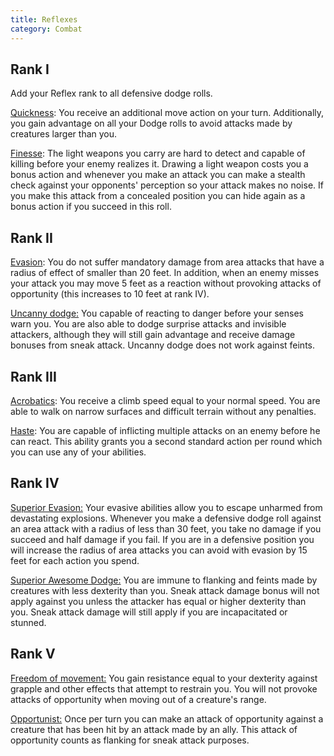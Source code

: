 ```yaml
---
title: Reflexes
category: Combat
---
```


## Rank I

Add your Reflex rank to all defensive dodge rolls.

<u>Quickness</u>: You receive an additional move action on your turn. Additionally, you gain advantage on all your Dodge rolls to avoid attacks made by creatures larger than you. 

<u>Finesse</u>: The light weapons you carry are hard to detect and capable of killing before your enemy realizes it. Drawing a light weapon costs you a bonus action and whenever you make an attack you can make a stealth check against your opponents' perception so your attack makes no noise. If you make this attack from a concealed position you can hide again as a bonus action if you succeed in this roll.

## Rank II

<u>Evasion</u>: You do not suffer mandatory damage from area attacks that have a radius of effect of smaller than 20 feet. In addition, when an enemy misses your attack you may move 5 feet as a reaction without provoking attacks of opportunity (this increases to 10 feet at rank IV).

<u>Uncanny dodge:</u> You capable of reacting to danger before your senses warn you. You are also able to dodge surprise attacks and invisible attackers, although they will still gain advantage and receive damage bonuses from sneak attack. Uncanny dodge does not work against feints.

## Rank III

<u>Acrobatics</u>: You receive a climb speed equal to your normal speed. You are able to walk on narrow surfaces and difficult terrain without any penalties.

<u>Haste</u>: You are capable of inflicting multiple attacks on an enemy before he can react. This ability grants you a second standard action per round which you can use any of your abilities.

## Rank IV

<u>Superior Evasion:</u> Your evasive abilities allow you to escape unharmed from devastating explosions. Whenever you make a defensive dodge roll against an area attack with a radius of less than 30 feet, you take no damage if you succeed and half damage if you fail. If you are in a defensive position you will increase the radius of area attacks you can avoid with evasion by 15 feet for each action you spend.

<u>Superior Awesome Dodge:</u> You are immune to flanking and feints made by creatures with less dexterity than you. Sneak attack damage bonus will not apply against you unless the attacker has equal or higher dexterity than you. Sneak attack damage will still apply if you are incapacitated or stunned.

## Rank V

<u>Freedom of movement:</u> You gain resistance equal to your dexterity against grapple and other effects that attempt to restrain you. You will not provoke attacks of opportunity when moving out of a creature's range.

<u>Opportunist:</u> Once per turn you can make an attack of opportunity against a creature that has been hit by an attack made by an ally. This attack of opportunity counts as flanking for sneak attack purposes.